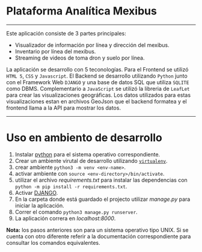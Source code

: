 # Plataforma Analítica Mexibus

***

Este aplicación consiste de 3 partes principales:

* Visualizador de información por línea y dirección del mexibus.
* Inventario por línea del mexibus.
* Streaming de videos de toma dron y suelo por línea.

La aplicación se desarrollo con 5 teconologías. Para el Frontend se utilizó `HTML 5`, `CSS` y `Javascript`.
El Backend se desarrollo utilizando `Python` junto con el Framework Web `DJANGO` y una base de datos SQL que utiliza `SQLITE` como DBMS.
Complementario a `JavaScript` se utilizó la libreria de `LeafLet` para crear las visualizaciones geográficas. Los datos utilizados para estas 
visualizaciones estan en archivos GeoJson que el backend formatea y el frontend llama a la API para mostrar los datos.

***

# Uso en ambiento de desarrollo

1. Instalar [python](https://www.python.org/downloads/) para el sistema operativo correspondiente. 
2. Crear un ambiente virutal de desarrollo utilizando [`virtualenv`](https://docs.python.org/3/tutorial/venv.html).
  1. crear ambiente `python3 -m venv <env-name>`.
  2. activar ambiente con  `source <env-directory>/bin/activate`.
  3. utilizar el archivo *requirements.txt* para instalar las dependencias con `python -m pip install -r requirements.txt`.  
3. Activar [DJANGO](https://www.djangoproject.com/).
  1. En la carpeta donde está guardado el projecto utilizar *manage.py* para iniciar la aplicación.
  2. Correr el comando `python3 manage.py runserver`.
  3. La aplicación correra en *localhost:8000*.
  
  **Nota:** los pasos anteriores son para un sistema operativo tipo UNIX. Si se cuenta con otro diferente referir a la documentación correspondiente para consultar los comandos equivalentes.
